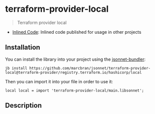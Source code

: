 # terraform-provider-local

> Terraform provider local

- [Inlined Code](https://github.com/marcbran/jsonnet/blob/terraform-provider/registry.terraform.io/hashicorp/local/terraform-provider-local/main.libsonnet): Inlined code published for usage in other projects

## Installation

You can install the library into your project using the [jsonnet-bundler](https://github.com/jsonnet-bundler/jsonnet-bundler):

```shell
jb install https://github.com/marcbran/jsonnet/terraform-provider-local@terraform-provider/registry.terraform.io/hashicorp/local
```

Then you can import it into your file in order to use it:

```jsonnet
local local = import 'terraform-provider-local/main.libsonnet';
```

## Description

